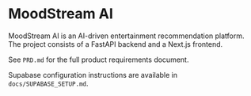 # MoodStream AI

MoodStream AI is an AI-driven entertainment recommendation platform. The project consists of a FastAPI backend and a Next.js frontend.

See `PRD.md` for the full product requirements document.

Supabase configuration instructions are available in `docs/SUPABASE_SETUP.md`.
